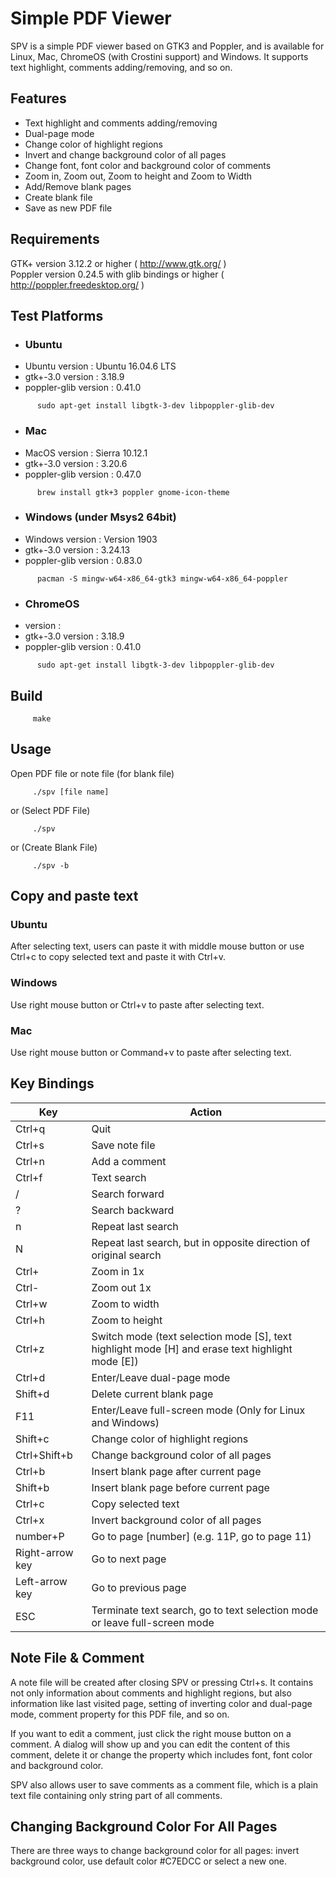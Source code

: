 Simple PDF Viewer
=================

SPV is a simple PDF viewer based on GTK3 and Poppler, and is available for Linux, Mac, ChromeOS (with Crostini support) and Windows. It supports text highlight, comments adding/removing, and so on.

Features
-----
* Text highlight and comments adding/removing
* Dual-page mode
* Change color of highlight regions
* Invert and change background color of all pages
* Change font, font color and background color of comments
* Zoom in, Zoom out, Zoom to height and Zoom to Width
* Add/Remove blank pages
* Create blank file
* Save as new PDF file

Requirements
-----

GTK+ version 3.12.2 or higher ( http://www.gtk.org/ )  
Poppler version 0.24.5 with glib bindings or higher ( http://poppler.freedesktop.org/ )  

Test Platforms
-----
* ### Ubuntu  
* Ubuntu version : Ubuntu 16.04.6 LTS  
* gtk+-3.0 version : 3.18.9  
* poppler-glib version : 0.41.0  
```
      sudo apt-get install libgtk-3-dev libpoppler-glib-dev
```
* ### Mac 
* MacOS version : Sierra 10.12.1
* gtk+-3.0 version : 3.20.6
* poppler-glib version : 0.47.0
```
      brew install gtk+3 poppler gnome-icon-theme
```

* ### Windows (under Msys2 64bit)
* Windows version : Version 1903 
* gtk+-3.0 version : 3.24.13 
* poppler-glib version : 0.83.0 
```
      pacman -S mingw-w64-x86_64-gtk3 mingw-w64-x86_64-poppler
```
* ### ChromeOS
* version : 
* gtk+-3.0 version : 3.18.9  
* poppler-glib version : 0.41.0  
```
      sudo apt-get install libgtk-3-dev libpoppler-glib-dev
```

Build
-----
```
     make
```  
Usage
-----
Open PDF file or note file (for blank file)
```
     ./spv [file name]  
```  
or (Select PDF File) 
``` 
     ./spv
```
or (Create Blank File)
```
     ./spv -b
```

Copy and paste text
-----------

### Ubuntu

After selecting text, users can paste it with middle mouse button or use Ctrl+c to copy selected text and paste it with Ctrl+v.  

### Windows

Use right mouse button or Ctrl+v to paste after selecting text.  

### Mac  

Use right mouse button or Command+v to paste after selecting text.  

Key Bindings
--------------------  

Key  |   Action
-----|---------
Ctrl+q | Quit 
Ctrl+s | Save note file 
Ctrl+n | Add a comment 
Ctrl+f | Text search 
/ | Search forward 
? | Search backward 
n | Repeat last search 
N | Repeat last search, but in opposite direction of original search 
Ctrl+ | Zoom in 1x
Ctrl- | Zoom out 1x 
Ctrl+w | Zoom to width 
Ctrl+h | Zoom to height 
Ctrl+z | Switch mode (text selection mode [S], text highlight mode [H] and erase text highlight mode [E]) 
Ctrl+d | Enter/Leave dual-page mode 
Shift+d | Delete current blank page
F11 | Enter/Leave full-screen mode (Only for Linux and Windows) 
Shift+c | Change color of highlight regions
Ctrl+Shift+b | Change background color of all pages
Ctrl+b | Insert blank page after current page
Shift+b | Insert blank page before current page
Ctrl+c | Copy selected text 
Ctrl+x | Invert background color of all pages
number+P | Go to page [number] (e.g. 11P, go to page 11) 
Right-arrow key | Go to next page 
Left-arrow key | Go to previous page 
ESC | Terminate text search, go to text selection mode or leave full-screen mode 

Note File & Comment 
------------

A note file will be created after closing SPV or pressing Ctrl+s. It contains not only information about comments and highlight regions, but also information like last visited page, setting of inverting color and dual-page mode, comment property for this PDF file, and so on.

If you want to edit a comment, just click the right mouse button on a comment. A dialog will show up and you can edit the content of this comment, delete it or change the property which includes font, font color and background color.

SPV also allows user to save comments as a comment file, which is a plain text file containing only string part of all comments. 

Changing Background Color For All Pages
------------

There are three ways to change background color for all pages: invert background color, use default color #C7EDCC or select a new one.

